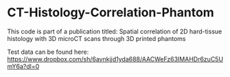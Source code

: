 # CT-Histology-Correlation-Phantom
This code is part of a publication titled:
Spatial correlation of 2D hard-tissue histology with 3D microCT scans through 3D printed phantoms

Test data can be found here:
https://www.dropbox.com/sh/6avnkjjd1yda688/AACWeFz63IMAHDr6zuC5UmY6a?dl=0

